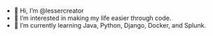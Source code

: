 - 👋 Hi, I’m @lessercreator
- 👀 I’m interested in making my life easier through code.
- 🌱 I’m currently learning Java, Python, Django, Docker, and Splunk.

<!---
lessercreator/lessercreator is a ✨ special ✨ repository because its `README.md` (this file) appears on your GitHub profile.
You can click the Preview link to take a look at your changes.
--->
